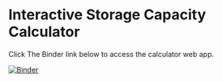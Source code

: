 # Interactive Storage Capacity Calculator

Click The Binder link below to access the calculator web app. 

[![Binder](https://mybinder.org/badge_logo.svg)](https://mybinder.org/v2/gh/caf3676/Interactive-Storage-Capacity-Calculator.github.io/HEAD?labpath=Interactive%20Storage%20Capacity.ipynb)
